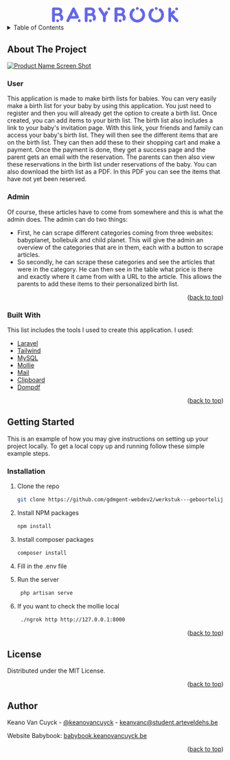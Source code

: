 <div id="top"></div>

<!-- PROJECT LOGO -->
<br />
<div align="center">
  <a href="https://babybook.keanovancuyck.be">
    <img src="public/img/logob.svg" alt="Logo" width="300">
  </a>
</div>



<!-- TABLE OF CONTENTS -->
<details>
  <summary>Table of Contents</summary>
  <ol>
    <li>
      <a href="#about-the-project">About The Project</a>
      <ul>
        <li><a href="#user">User</a></li>
        <li><a href="#admin">Admin</a></li>
        <li><a href="#built-with">Built With</a></li>
      </ul>
    </li>
    <li>
      <a href="#getting-started">Getting Started</a>
      <ul>
        <li><a href="#installation">Installation</a></li>
      </ul>
    </li>
    <li><a href="#license">License</a></li>
    <li><a href="#author">Author</a></li>
  </ol>
</details>



<!-- ABOUT THE PROJECT -->
## About The Project

[![Product Name Screen Shot][product-screenshot]](https://babybook.keanovancuyck.be)

### User

This application is made to make birth lists for babies. You can very easily make a birth list for your baby by using this application. You just need to register and then you will already get the option to create a birth list. Once created, you can add items to your birth list. The birth list also includes a link to your baby's invitation page. With this link, your friends and family can access your baby's birth list. They will then see the different items that are on the birth list. They can then add these to their shopping cart and make a payment. Once the payment is done, they get a success page and the parent gets an email with the reservation. The parents can then also view these reservations in the birth list under reservations of the baby. You can also download the birth list as a PDF. In this PDF you can see the items that have not yet been reserved.


### Admin

Of course, these articles have to come from somewhere and this is what the admin does. The admin can do two things:

* First, he can scrape different categories coming from three websites: babyplanet, bollebuik and child planet. This will give the admin an overview of the categories that are in them, each with a button to scrape articles.
* So secondly, he can scrape these categories and see the articles that were in the category. He can then see in the table what price is there and exactly where it came from with a URL to the article. This allows the parents to add these items to their personalized birth list.

<p align="right">(<a href="#top">back to top</a>)</p>



### Built With

This list includes the tools I used to create this application. I used:

* [Laravel](https://laravel.com)
* [Tailwind](https://tailwindcss.com/)
* [MySQL](https://www.mysql.com/)
* [Mollie](https://www.mollie.com/be)
* [Mail](https://laravel.com/docs/9.x/mail)
* [Clipboard](https://clipboardjs.com/)
* [Dompdf](https://github.com/dompdf/dompdf)

<p align="right">(<a href="#top">back to top</a>)</p>



<!-- GETTING STARTED -->
## Getting Started

This is an example of how you may give instructions on setting up your project locally.
To get a local copy up and running follow these simple example steps.

### Installation

1. Clone the repo
   ```sh
   git clone https://github.com/gdmgent-webdev2/werkstuk---geboortelijst-keanovc.git
   ```
2. Install NPM packages
   ```sh
   npm install

3. Install composer packages
    ```sh
    composer install
    ```

4. Fill in the .env file

5. Run the server
   ```sh
    php artisan serve
    ```

6. If you want to check the mollie local
    ```sh
     ./ngrok http http://127.0.0.1:8000
    ```


<p align="right">(<a href="#top">back to top</a>)</p>



<!-- LICENSE -->
## License

Distributed under the MIT License.

<p align="right">(<a href="#top">back to top</a>)</p>



<!-- CONTACT -->
## Author

Keano Van Cuyck - [@keanovancuyck](https://www.linkedin.com/in/keano-van-cuyck-8696441bb/) - keanvanc@student.arteveldehs.be

Website Babybook: [babybook.keanovancuyck.be](https://babybook.keanovancuyck.be/dashboard)

<p align="right">(<a href="#top">back to top</a>)</p>



<!-- MARKDOWN LINKS & IMAGES -->
[product-screenshot]: public/img/screenshot.png
